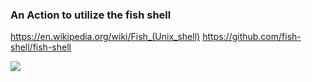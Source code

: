 ### An Action to utilize the fish shell

https://en.wikipedia.org/wiki/Fish_(Unix_shell)
https://github.com/fish-shell/fish-shell

![](https://github.com/fish-shell/fish-shell/blob/master/fish.png?raw=true)
